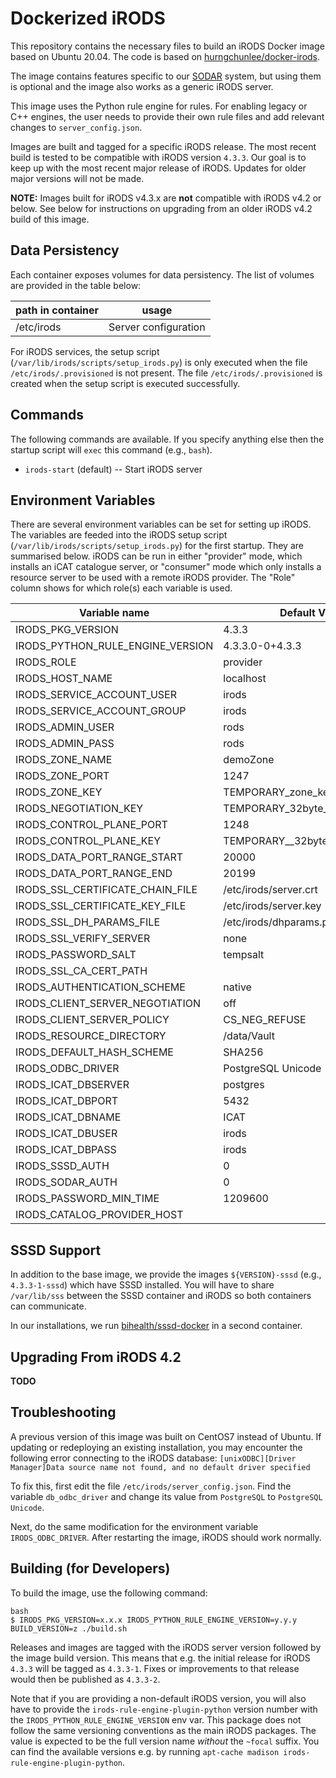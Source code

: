 # Dockerized iRODS

This repository contains the necessary files to build an iRODS Docker image based on Ubuntu 20.04.
The code is based on [hurngchunlee/docker-irods](https://github.com/hurngchunlee/docker-irods).

The image contains features specific to our [SODAR](https://github.com/bihealth/sodar-server) system, but using them is optional and the image also works as a generic iRODS server.

This image uses the Python rule engine for rules. For enabling legacy or C++ engines, the user needs to provide their own rule files and add relevant changes to `server_config.json`.

Images are built and tagged for a specific iRODS release. The most recent build is tested to be compatible with iRODS version `4.3.3`. Our goal is to keep up with the most recent major release of iRODS. Updates for older major versions will not be made.

**NOTE:** Images built for iRODS v4.3.x are **not** compatible with iRODS v4.2 or below. See below for instructions on upgrading from an older iRODS v4.2 build of this image.


## Data Persistency

Each container exposes volumes for data persistency. The list of volumes are provided in the table below:

| path in container               | usage                           |
|---------------------------------|---------------------------------|
| /etc/irods                      | Server configuration            |

For iRODS services, the setup script (`/var/lib/irods/scripts/setup_irods.py`) is only executed when the file `/etc/irods/.provisioned` is not present.
The file `/etc/irods/.provisioned` is created when the setup script is executed successfully.


## Commands

The following commands are available.
If you specify anything else then the startup script will `exec` this command (e.g., `bash`).

- `irods-start` (default) -- Start iRODS server


## Environment Variables

There are several environment variables can be set for setting up iRODS.
The variables are feeded into the iRODS setup script (`/var/lib/irods/scripts/setup_irods.py`) for the first startup.
They are summarised below.
iRODS can be run in either "provider" mode, which installs an iCAT catalogue server, or "consumer" mode which only installs a resource server to be used with a remote iRODS provider. The "Role" column shows for which role(s) each variable is used.

| Variable name                    | Default Value                    | Role       |
|----------------------------------|----------------------------------|------------|
| IRODS_PKG_VERSION                | 4.3.3                            | both       |
| IRODS_PYTHON_RULE_ENGINE_VERSION | 4.3.3.0-0+4.3.3                  | both       |
| IRODS_ROLE                       | provider                         | both       |
| IRODS_HOST_NAME                  | localhost                        | both       |
| IRODS_SERVICE_ACCOUNT_USER       | irods                            | both       |
| IRODS_SERVICE_ACCOUNT_GROUP      | irods                            | both       |
| IRODS_ADMIN_USER                 | rods                             | both       |
| IRODS_ADMIN_PASS                 | rods                             | both       |
| IRODS_ZONE_NAME                  | demoZone                         | both       |
| IRODS_ZONE_PORT                  | 1247                             | both       |
| IRODS_ZONE_KEY                   | TEMPORARY_zone_key               | both       |
| IRODS_NEGOTIATION_KEY            | TEMPORARY_32byte_negotiation_key | both       |
| IRODS_CONTROL_PLANE_PORT         | 1248                             | both       |
| IRODS_CONTROL_PLANE_KEY          | TEMPORARY__32byte_ctrl_plane_key | both       |
| IRODS_DATA_PORT_RANGE_START      | 20000                            | both       |
| IRODS_DATA_PORT_RANGE_END        | 20199                            | both       |
| IRODS_SSL_CERTIFICATE_CHAIN_FILE | /etc/irods/server.crt            | both       |
| IRODS_SSL_CERTIFICATE_KEY_FILE   | /etc/irods/server.key            | both       |
| IRODS_SSL_DH_PARAMS_FILE         | /etc/irods/dhparams.pem          | both       |
| IRODS_SSL_VERIFY_SERVER          | none                             | both       |
| IRODS_PASSWORD_SALT              | tempsalt                         | both       |
| IRODS_SSL_CA_CERT_PATH           |                                  | both       |
| IRODS_AUTHENTICATION_SCHEME      | native                           | both       |
| IRODS_CLIENT_SERVER_NEGOTIATION  | off                              | both       |
| IRODS_CLIENT_SERVER_POLICY       | CS_NEG_REFUSE                    | both       |
| IRODS_RESOURCE_DIRECTORY         | /data/Vault                      | both       |
| IRODS_DEFAULT_HASH_SCHEME        | SHA256                           | both       |
| IRODS_ODBC_DRIVER                | PostgreSQL Unicode               | provider   |
| IRODS_ICAT_DBSERVER              | postgres                         | provider   |
| IRODS_ICAT_DBPORT                | 5432                             | provider   |
| IRODS_ICAT_DBNAME                | ICAT                             | provider   |
| IRODS_ICAT_DBUSER                | irods                            | provider   |
| IRODS_ICAT_DBPASS                | irods                            | provider   |
| IRODS_SSSD_AUTH                  | 0                                | provider   |
| IRODS_SODAR_AUTH                 | 0                                | provider   |
| IRODS_PASSWORD_MIN_TIME          | 1209600                          | provider   |
| IRODS_CATALOG_PROVIDER_HOST      |                                  | consumer   |


## SSSD Support

In addition to the base image, we provide the images `${VERSION}-sssd` (e.g., `4.3.3-1-sssd`) which have SSSD installed.
You will have to share `/var/lib/sss` between the SSSD container and iRODS so both containers can communicate.

In our installations, we run [bihealth/sssd-docker](https://github.com/bihealth/sssd-docker) in a second container.


## Upgrading From iRODS 4.2

**TODO**


## Troubleshooting

A previous version of this image was built on CentOS7 instead of Ubuntu. If updating or redeploying an existing installation, you may encounter the following error connecting to the iRODS database: `[unixODBC][Driver Manager]Data source name not found, and no default driver specified`

To fix this, first edit the file `/etc/irods/server_config.json`. Find the variable `db_odbc_driver` and change its value from `PostgreSQL` to `PostgreSQL Unicode`.

Next, do the same modification for the environment variable `IRODS_ODBC_DRIVER`. After restarting the image, iRODS should work normally.


## Building (for Developers)

To build the image, use the following command:

```
bash
$ IRODS_PKG_VERSION=x.x.x IRODS_PYTHON_RULE_ENGINE_VERSION=y.y.y BUILD_VERSION=z ./build.sh
```

Releases and images are tagged with the iRODS server version followed by the image build version. This means that e.g. the initial release for iRODS `4.3.3` will be tagged as `4.3.3-1`. Fixes or improvements to that release would then be published as `4.3.3-2`.

Note that if you are providing a non-default iRODS version, you will also have to provide the `irods-rule-engine-plugin-python` version number with the `IRODS_PYTHON_RULE_ENGINE_VERSION` env var. This package does not follow the same versioning conventions as the main iRODS packages. The value is expected to be the full version name *without* the `~focal` suffix. You can find the available versions e.g. by running `apt-cache madison irods-rule-engine-plugin-python`.
